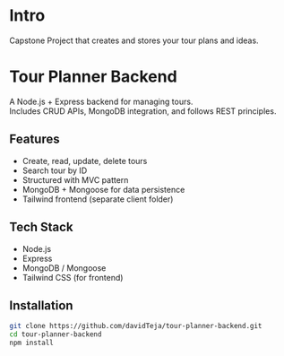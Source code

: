 # Intro
Capstone Project that creates and stores your tour plans and ideas.  

# Tour Planner Backend

A Node.js + Express backend for managing tours.  
Includes CRUD APIs, MongoDB integration, and follows REST principles.

## Features
- Create, read, update, delete tours
- Search tour by ID
- Structured with MVC pattern
- MongoDB + Mongoose for data persistence
- Tailwind frontend (separate client folder)

## Tech Stack
- Node.js
- Express
- MongoDB / Mongoose
- Tailwind CSS (for frontend)

## Installation
```bash
git clone https://github.com/davidTeja/tour-planner-backend.git
cd tour-planner-backend
npm install

